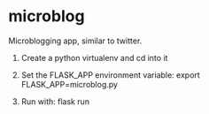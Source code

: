 # microblog
Microblogging app, similar to twitter.

1. Create a python virtualenv and cd into it

2. Set the FLASK_APP environment variable:
        export FLASK_APP=microblog.py

3. Run with:
        flask run